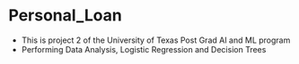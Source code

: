 # Personal_Loan
- This is project 2 of the University of Texas Post Grad AI and ML program
- Performing Data Analysis, Logistic Regression and Decision Trees
